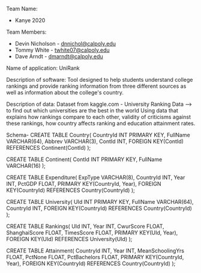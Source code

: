 Team Name: 
- Kanye 2020

Team Members: 
- Devin Nicholson - dnnichol@calpoly.edu
- Tommy White - twhite07@calpoly.edu
- Dave Arndt - dmarndt@calpoly.edu

Name of application:
UniRank

Description of software:
Tool designed to help students understand college rankings and provide ranking information from three different sources as well as information about the college's country.

Description of data:
Dataset from kaggle.com - University Ranking Data --> to find out which universities are the best in the world
Using data that explains how rankings compare to each other, validity of criticisms against these rankings, how country affects ranking and education attainment rates.

Schema- 
CREATE TABLE Country(
    CountryId INT PRIMARY KEY,
    FullName VARCHAR(64),
    Abbrev VARCHAR(3),
    ContId INT,
    FOREIGN KEY(ContId) REFERENCES Continent(ContId)
    );

CREATE TABLE Continent(
    ContId INT PRIMARY KEY,
    FullName VARCHAR(16)
    );

CREATE TABLE Expenditure(
    ExpType VARCHAR(8),
    CountryId INT,
    Year INT,
    PctGDP FLOAT,
    PRIMARY KEY(CountryId, Year),
    FOREIGN KEY(CountryId) REFERENCES Country(CountryId)
    );

CREATE TABLE University(
    UId INT PRIMARY KEY,
    FullName VARCHAR(64),
    CountryId INT,
    FOREIGN KEY(CountryId) REFERENCES Country(CountryId)
    );

CREATE TABLE Rankings(
    UId INT,
    Year INT,
    CwurScore FLOAT,
    ShanghaiScore FLOAT,
    TimesScore FLOAT,
    PRIMARY KEY(UId, Year),
    FOREIGN KEY(UId) REFERENCES University(UId)
    );

CREATE TABLE Attainment(
    CountryId INT,
    Year INT,
    MeanSchoolingYrs FLOAT,
    PctNone FLOAT,
    PctBachelors FLOAT,
    PRIMARY KEY(CountryId, Year),
    FOREIGN KEY(CountryId) REFERENCES Country(CountryId)
    );

